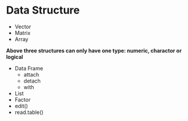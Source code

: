# Data Structure

* Vector
* Matrix
* Array

**Above three structures can only have one type: numeric, charactor or logical**

* Data Frame
    * attach
    * detach
    * with
* List
* Factor
* edit()
* read.table()




